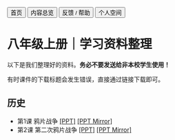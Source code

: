 <link rel="stylesheet" type="text/css" href="style.css">

<div class="btn-group">
<a href="https://zz19z-2021-2.github.io/"><button class="button">首页</button></a>
<a href="https://zz19z-2021-2.github.io/overview.html"><button class="button">内容总览</button></a>
<a href="https://zz19z-2021-2.github.io/feedback.html"><button class="button">反馈 / 帮助</button></a>
<a href="https://zz19z-2021-2.github.io/Spaces/spaces.html"><button class="button">个人空间</button></a>
</div>

<p style="clear:both"></p>

# 八年级上册｜学习资料整理

以下是我们整理好的资料。**务必不要发送给非本校学生使用！**

有时课件的下载标题会发生错误，直接通过链接下载即可。

## 历史

- 第1课 鸦片战争 [[PPT]](https://huanqiu.lanzouv.com/iwJXu0atvemh) [[PPT Mirror]](https://huanqiu.lanzoui.com/iwJXu0atvemh)
- 第2课 第二次鸦片战争 [[PPT]](https://huanqiu.lanzouv.com/iTCcw0atvfqh) [[PPT Mirror]](https://huanqiu.lanzoui.com/iTCcw0atvfqh)